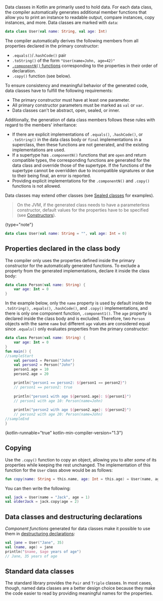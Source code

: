 [//]: # (title: Data classes)

Data classes in Kotlin are primarily used to hold data. For each data class, the compiler automatically generates additional member functions that allow you to print an instance to readable output, compare instances, copy instances, and more.
Data classes are marked with `data`:

```kotlin
data class User(val name: String, val age: Int)
```

The compiler automatically derives the following members from all properties declared in the primary constructor:

* `.equals()`/`.hashCode()` pair
* `.toString()` of the form `"User(name=John, age=42)"`
* [`.componentN()` functions](destructuring-declarations.md) corresponding to the properties in their order of declaration.
* `.copy()` function (see below).

To ensure consistency and meaningful behavior of the generated code, data classes have to fulfill the following requirements:

* The primary constructor must have at least one parameter.
* All primary constructor parameters must be marked as `val` or `var`.
* Data classes can't be abstract, open, sealed, or inner.

Additionally, the generation of data class members follows these rules with regard to the members' inheritance:

* If there are explicit implementations of `.equals()`, `.hashCode()`, or `.toString()` in the data class body or
  `final` implementations in a superclass, then these functions are not generated, and the existing
  implementations are used.
* If a supertype has `.componentN()` functions that are `open` and return compatible types, the
  corresponding functions are generated for the data class and override those of the supertype. If the functions of the
  supertype cannot be overridden due to incompatible signatures or due to their being final, an error is reported.
* Providing explicit implementations for the `.componentN()` and `.copy()` functions is not allowed.

Data classes may extend other classes (see [Sealed classes](sealed-classes.md) for examples).

> On the JVM, if the generated class needs to have a parameterless constructor, default values for the properties have
> to be specified (see [Constructors](classes.md#constructors)).
>
{type="note"}

```kotlin
data class User(val name: String = "", val age: Int = 0)
```

## Properties declared in the class body

The compiler only uses the properties defined inside the primary constructor for the automatically generated
functions. To exclude a property from the generated implementations, declare it inside the class body:

```kotlin
data class Person(val name: String) {
    var age: Int = 0
}
```

In the example below, only the `name` property is used by default inside the `.toString()`, `.equals()`, `.hashCode()`, and `.copy()` implementations,
and there is only one component function, `.component1()`. The `age` property is declared inside the class body and is excluded.
Therefore, two `Person` objects with the same `name` but different `age` values are considered equal since `.equals()` only evaluates properties from the primary constructor:

```kotlin
data class Person(val name: String) {
    var age: Int = 0
}
fun main() {
//sampleStart
    val person1 = Person("John")
    val person2 = Person("John")
    person1.age = 10
    person2.age = 20

    println("person1 == person2: ${person1 == person2}")
    // person1 == person2: true
  
    println("person1 with age ${person1.age}: ${person1}")
    // person1 with age 10: Person(name=John)
  
    println("person2 with age ${person2.age}: ${person2}")
    // person2 with age 20: Person(name=John)
//sampleEnd
}
```
{kotlin-runnable="true" kotlin-min-compiler-version="1.3"}

## Copying

Use the `.copy()` function to copy an object, allowing you to alter _some_ of its properties while keeping the rest unchanged. The implementation of this function for the `User` class above would be as follows:

```kotlin
fun copy(name: String = this.name, age: Int = this.age) = User(name, age)
```

You can then write the following:

```kotlin
val jack = User(name = "Jack", age = 1)
val olderJack = jack.copy(age = 2)
```

## Data classes and destructuring declarations

_Component functions_ generated for data classes make it possible to use them in [destructuring declarations](destructuring-declarations.md):

```kotlin
val jane = User("Jane", 35)
val (name, age) = jane
println("$name, $age years of age") 
// Jane, 35 years of age
```

## Standard data classes

The standard library provides the `Pair` and `Triple` classes. In most cases, though, named data classes are a better design choice
because they make the code easier to read by providing meaningful names for the properties.

